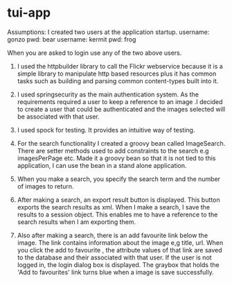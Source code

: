 tui-app
=======

Assumptions:
  I created two users at the application startup. 
     username: gonzo pwd: bear
     username: kermit pwd: frog
     
  When you are asked to login use any of the two  above users.
  
  
  1. I used the httpbuilder library to call the Flickr webservice because it is a simple library to manipulate http 
  based resources plus it has common tasks such as building and parsing common content-types built into it.
  
  2. I used springsecurity as the main authentication system. As the requirements required a user to keep a reference to an image
  .I decided to create a user that could be authenticated and the images selected will be associated with that user.
  
  3. I used spock for testing. It provides an intuitive way of testing.
  
  4. For the search functionality I created a groovy bean called ImageSearch. There are setter methods used to add constraints to
  the search e.g imagesPerPage etc. Made it a groovy bean so that it is not tied to this application, I can use the bean in a stand alone 
  application.
  
  5. When you make a search, you specify the search term and the number of images to return. 
  
  6. After making a search, an export result button is displayed. This button exports the search results as xml. 
     When I make a search, I save the results to a session object. This enables me to have a reference to the search results
     when I am exporting them.
  
  7. Also after making a search, there is an add favourite link below the image. The link contains information about the 
   image e,g title, url. When you click the add to favourite , the attribute values of that link are saved to the database
   and their associated with that user. If the user is not logged in, the login dialog box is displayed. The graybox that holds
   the 'Add to favourites' link turns blue when a image is save successfully.
   

   
  
